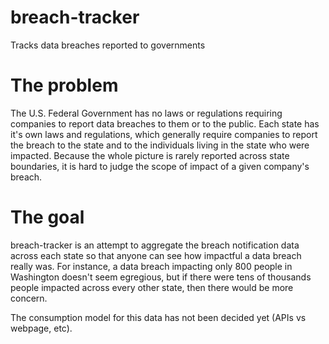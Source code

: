 # breach-tracker
Tracks data breaches reported to governments

# The problem

The U.S. Federal Government has no laws or regulations requiring companies to report data breaches to them or to the public. Each state has it's own laws and regulations, which generally require companies to report the breach to the state and to the individuals living in the state who were impacted. Because the whole picture is rarely reported across state boundaries, it is hard to judge the scope of impact of a given company's breach.

# The goal

breach-tracker is an attempt to aggregate the breach notification data across each state so that anyone can see how impactful a data breach really was. For instance, a data breach impacting only 800 people in Washington doesn't seem egregious, but if there were tens of thousands people impacted across every other state, then there would be more concern.

The consumption model for this data has not been decided yet (APIs vs webpage, etc).

